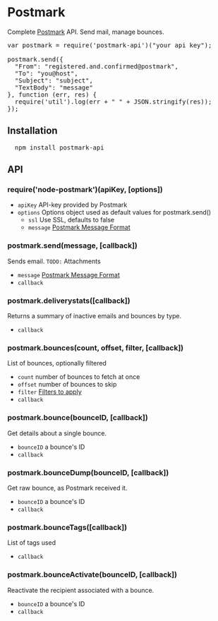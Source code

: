 # Postmark

Complete [Postmark](http://www.postmarkapp.com) API. Send mail, manage bounces.

<pre>
var postmark = require('postmark-api')("your api key");

postmark.send({
  "From": "registered.and.confirmed@postmark",
  "To": "you@host",
  "Subject": "subject",
  "TextBody": "message"
}, function (err, res) {
  require('util').log(err + " " + JSON.stringify(res));
});
</pre>

## Installation

<pre>
  npm install postmark-api
</pre>

## API

### require('node-postmark')(apiKey, [options])

* `apiKey` API-key provided by Postmark
* `options` Options object used as default values for postmark.send()
  * `ssl` Use SSL, defaults to false
  * `message` [Postmark Message Format](http://developer.postmarkapp.com/developer-build.html#message-format)


### postmark.send(message, [callback])

Sends email.
`TODO:` Attachments

* `message` [Postmark Message Format](http://developer.postmarkapp.com/developer-build.html#message-format)
* `callback`


### postmark.deliverystats([callback])

Returns a summary of inactive emails and bounces by type.

* `callback`


### postmark.bounces(count, offset, filter, [callback])

List of bounces, optionally filtered

* `count` number of bounces to fetch at once
* `offset` number of bounces to skip
* `filter` [Filters to apply](http://developer.postmarkapp.com/developer-bounces.html#get-bounces)
* `callback`


### postmark.bounce(bounceID, [callback])

Get details about a single bounce.

* `bounceID` a bounce's ID
* `callback`


### postmark.bounceDump(bounceID, [callback])

Get raw bounce, as Postmark received it.

* `bounceID` a bounce's ID
* `callback`


### postmark.bounceTags([callback])

List of tags used

* `callback`

### postmark.bounceActivate(bounceID, [callback])

Reactivate the recipient associated with a bounce.

* `bounceID` a bounce's ID
* `callback`
